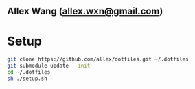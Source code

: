 Allex Wang (allex.wxn@gmail.com)
--------------------------------------------------

# Setup

```sh
git clone https://github.com/allex/dotfiles.git ~/.dotfiles
git submodule update --init
cd ~/.dotfiles
sh ./setup.sh
```
